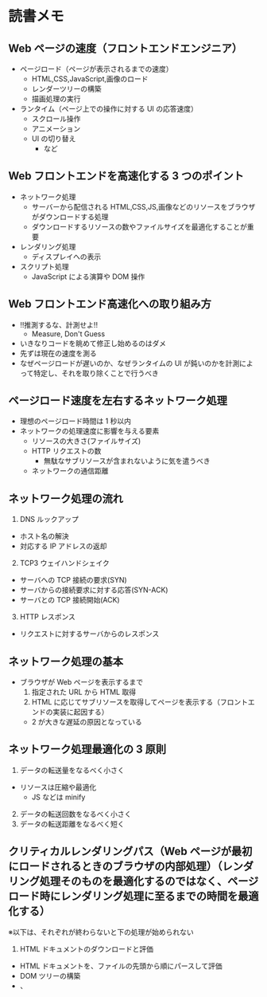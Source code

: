 # 読書メモ

## Web ページの速度（フロントエンドエンジニア）

- ページロード（ページが表示されるまでの速度）
  - HTML,CSS,JavaScript,画像のロード
  - レンダーツリーの構築
  - 描画処理の実行
- ランタイム（ページ上での操作に対する UI の応答速度）
  - スクロール操作
  - アニメーション
  - UI の切り替え
    - など

## Web フロントエンドを高速化する 3 つのポイント

- ネットワーク処理
  - サーバーから配信される HTML,CSS,JS,画像などのリソースをブラウザがダウンロードする処理
  - ダウンロードするリソースの数やファイルサイズを最適化することが重要
- レンダリング処理
  - ディスプレイへの表示
- スクリプト処理
  - JavaScript による演算や DOM 操作

## Web フロントエンド高速化への取り組み方

- !!推測するな、計測せよ!!
  - Measure, Don't Guess
- いきなりコードを眺めて修正し始めるのはダメ
- 先ずは現在の速度を測る
- なぜページロードが遅いのか、なぜランタイムの UI が鈍いのかを計測によって特定し、それを取り除くことで行うべき

## ページロード速度を左右するネットワーク処理

- 理想のページロード時間は 1 秒以内
- ネットワークの処理速度に影響を与える要素
  - リソースの大きさ(ファイルサイズ)
  - HTTP リクエストの数
    - 無駄なサブリソースが含まれないように気を遣うべき
  - ネットワークの通信距離

## ネットワーク処理の流れ

1. DNS ルックアップ

- ホスト名の解決
- 対応する IP アドレスの返却

2. TCP3 ウェイハンドシェイク

- サーバへの TCP 接続の要求(SYN)
- サーバからの接続要求に対する応答(SYN-ACK)
- サーバとの TCP 接続開始(ACK)

3. HTTP レスポンス

- リクエストに対するサーバからのレスポンス

## ネットワーク処理の基本

- ブラウザが Web ページを表示するまで
  1. 指定された URL から HTML 取得
  2. HTML に応じてサブリソースを取得してページを表示する（フロントエンドの実装に起因する）
  - 2 が大きな遅延の原因となっている

## ネットワーク処理最適化の 3 原則

1. データの転送量をなるべく小さく

- リソースは圧縮や最適化
  - JS などは minify

2. データの転送回数をなるべく小さく
3. データの転送距離をなるべく短く

## クリティカルレンダリングパス（Web ページが最初にロードされるときのブラウザの内部処理）（レンダリング処理そのものを最適化するのではなく、ページロード時にレンダリング処理に至るまでの時間を最適化する）

※以下は、それぞれが終わらないと下の処理が始められない

1. HTML ドキュメントのダウンロードと評価

- HTML ドキュメントを、ファイルの先頭から順にパースして評価
- DOM ツリーの構築
- <link>、<script>、<img>などの記述に基づいてHTTPリクエストを繰り返す
- DOM ツリーは構築途中なので、レンダリング処理は開始されない

2. サブリソースのダウンロードと評価

- JS や CSS のロード中は、DOM ツリーに影響を与える可能性があるため、レンダリング処理をブロックする

3. レンダーツリーの構築とレンダリング

- 上記の工程で生成されたレンダーツリーをもとに画面上の要素位置の計算等が行われ、レンダリングされる

## レンダリング過程の確認方法

- DevTool のフィルムストップ(Performance -> Screenshots をチェックした状態でページリロード)
  - サブリソースのロードやレンダーツリーの構築に応じて、ページがどの程度レンダリングされているかを計測する
  - ボトルネックを明らかにするのに使える

## ネットワーク処理の調査と計測

- DevTool の Network パネル

## プロダクトに応じた指標作り

- アプリによって適切な改善の方針は異なる
- 様々な指標を知って引き出しを増やしておくことで、それぞれのアプリで適切な指標を選択できるようになる
- 表示速度に対する間接的な指標
  - ページロードに関わるブラウザイベント
